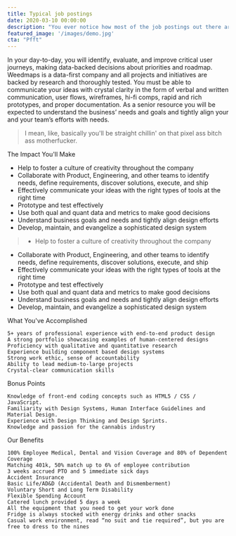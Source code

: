 ```yaml
---
title: Typical job postings
date: 2020-03-10 00:00:00
description: "You ever notice how most of the job postings out there are basically a copy-and-paste of each other?"
featured_image: '/images/demo.jpg'
cta: "Pfft"
---
```


In your day-to-day, you will identify, evaluate, and improve critical user journeys, making data-backed decisions about priorities and roadmap. Weedmaps is a data-first company and all projects and initiatives are backed by research and thoroughly tested. You must be able to communicate your ideas with crystal clarity in the form of verbal and written communication, user flows, wireframes, hi-fi comps, rapid and rich prototypes, and proper documentation. As a senior resource you will be expected to understand the business’ needs and goals and tightly align your and your team’s efforts with needs.

> I mean, like, basically you'll be straight chillin' on that pixel ass bitch ass motherfucker.

The Impact You'll Make

- Help to foster a culture of creativity throughout the company
- Collaborate with Product, Engineering, and other teams to identify needs, define requirements, discover solutions, execute, and ship
- Effectively communicate your ideas with the right types of tools at the right time
- Prototype and test effectively
- Use both qual and quant data and metrics to make good decisions
- Understand business goals and needs and tightly align design efforts
- Develop, maintain, and evangelize a sophisticated design system

>- Help to foster a culture of creativity throughout the company
- Collaborate with Product, Engineering, and other teams to identify needs, define requirements, discover solutions, execute, and ship
- Effectively communicate your ideas with the right types of tools at the right time
- Prototype and test effectively
- Use both qual and quant data and metrics to make good decisions
- Understand business goals and needs and tightly align design efforts
- Develop, maintain, and evangelize a sophisticated design system


What You've Accomplished

    5+ years of professional experience with end-to-end product design
    A strong portfolio showcasing examples of human-centered designs
    Proficiency with qualitative and quantitative research
    Experience building component based design systems
    Strong work ethic, sense of accountability
    Ability to lead medium-to-large projects
    Crystal-clear communication skills


Bonus Points

    Knowledge of front-end coding concepts such as HTML5 / CSS / JavaScript.
    Familiarity with Design Systems, Human Interface Guidelines and Material Design.
    Experience with Design Thinking and Design Sprints.
    Knowledge and passion for the cannabis industry


Our Benefits

    100% Employee Medical, Dental and Vision Coverage and 80% of Dependent Coverage
    Matching 401k, 50% match up to 6% of employee contribution
    3 weeks accrued PTO and 5 immediate sick days
    Accident Insurance
    Basic Life/AD&D (Accidental Death and Dismemberment)
    Voluntary Short and Long Term Disability
    Flexible Spending Account
    Catered lunch provided 5 days a week
    All the equipment that you need to get your work done
    Fridge is always stocked with energy drinks and other snacks
    Casual work environment, read “no suit and tie required”, but you are free to dress to the nines
